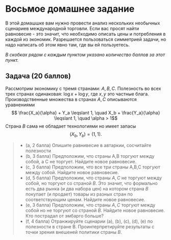 # Восьмое домашнее задание

В этой домашшке вам нужно провести анализ нескольких необычных сценариев международной торговли. Если вас просят найти равновесие - это значит, что необходимо описать цены и потребления в каждой из экономик. Разрешается пользоваться симметрией задачи, но надо написать об этом явно там, где вы ей пользуетесь. 

*В скобках рядом с каждым пунктом указано количество баллов за этот пункт.*

## Задача (20 баллов)

Рассмотрим экономику с тремя странами: $A,B,C$. Полезность во всех трех странах одинаковая: $\log x + \log y$, где $x,y$ это частные блага. Производственные множества в странах $A,C$ описываются уравнениями
$$ \frac{X_a}{\alpha} + Y_a \leqslant 1, \quad X_b + \frac{Y_a}{\alpha} \leqslant 1, \quad \alpha > 1$$
Страна $B$ сама не обладает технологиями но имеет запасы $$ (X_b, Y_b) = (1,1).$$

> - (a, 2 балла) Опишите равнивесие в автаркии, сосчитайте полезности
> - (b, 3 балла) Предположим, что страны A,B торгуют между собой, а C не торгует. Найдите новое равновесие.
> - (c, 3 балла) Предположим, что все три страны A,B,C торгуют между собой. Найдите новое равновесие.
> - (d, 5 балла) Предположим, что страны $A,C$ не торгуют между собой, но торгуют со страной $B$. Это значит, что формально есть два рынка (и два набора цен) на котором страна $B$ покупает (и продает) товары из разных стран по соответствующим ценам. Найдите новое равновесие.
> - (e, 3 балла) Предположим, что страны $A,C$ торгуют между собой но не торгуют со страной $B$. Найдите новое равновесие. Кто пострадал от эмбарго больше?
> - (f, 4 балла) Отранжируйте сценарии (a), (b), (c), (d), (е) по полезности в стране B. Проинтерпретируйте результаты с точки зрения внешеней политики страны $B$.
